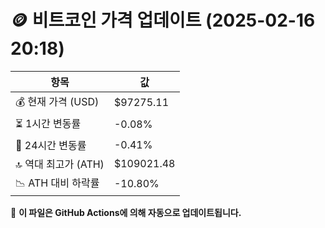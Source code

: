 # 🪙 비트코인 가격 업데이트 (2025-02-16 20:18)

| 항목                | 값 |
|--------------------|----------------|
| 💰 현재 가격 (USD) | $97275.11 |
| ⏳ 1시간 변동률    | -0.08% |
| 📆 24시간 변동률   | -0.41% |
| 🔝 역대 최고가 (ATH) | $109021.48 |
| 📉 ATH 대비 하락률 | -10.80% |

🔄 **이 파일은 GitHub Actions에 의해 자동으로 업데이트됩니다.**
